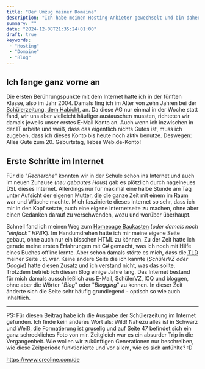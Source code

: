 ```yaml
---
title: "Der Umzug meiner Domaine"
description: "Ich habe meinen Hosting-Anbieter gewechselt und bin daher auch mit meiner Domaine umgezogen"
summary: ""
date: "2024-12-08T21:35:24+01:00"
draft: true
keywords:
 - "Hosting"
 - "Domaine"
 - "Blog"
---
```


## Ich fange ganz vorne an
Die ersten Berührungspunkte mit dem Internet hatte ich in der fünften Klasse, also im Jahr 2004. Damals fing ich im Alter von zehn Jahren bei der [Schülerzeitung, dem Habicht](https://www.calameo.com/read/0015456597b3022087891), an. Da diese AG nur einmal in der Woche statt fand, wir uns aber vielleicht häufiger austauschen mussten, richteten wir damals jeweils unser erstes E-Mail Konto an. Auch wenn ich inzwischen in der IT arbeite und weiß, dass das eigentlich nichts Gutes ist, muss ich zugeben, dass ich dieses Konto bis heute noch aktiv benutze. Deswegen: Alles Gute zum 20. Geburtstag, liebes Web.de-Konto!

## Erste Schritte im Internet
Für die "_Recherche_" konnten wir in der Schule schon ins Internet und auch im neuen Zuhause (_neu gebautes Haus_) gab es plötzlich durch nagelneues DSL dieses Internet. Allerdings nur für maximal eine halbe Stunde am Tag unter Aufsicht der eigenen Mutter, die die ganze Zeit mit einem im Raum war und Wäsche machte. Mich faszinierte dieses Internet so sehr, dass ich mir in den Kopf setzte, auch eine eigene Internetseite zu machen, ohne aber einen Gedanken darauf zu verschwenden, wozu und worüber überhaupt.

Schnell fand ich meinen Weg zum [Homepage Baukasten](https://www.homepage-baukasten.de/) (_oder damals noch "einfach" HPBK_). Im Handumdrehen hatte ich mir meine eigene Seite gebaut, ohne auch nur ein bisschen HTML zu können. Zu der Zeit hatte ich gerade meine ersten Erfahrungen mit C# gemacht, was ich noch mit Hilfe eines Buches offline lernte. Aber schon damals störte es mich, dass die <abbr title="Top level domain">TLD</abbr> meiner Seite `.tl` war. Keine andere Seite die ich kannte (_SchülerVZ oder Google_) hatte diesen Zusatz und ich verstand nicht, was das sollte. Trotzdem betrieb ich diesen Blog einige Jahre lang. Das Internet bestand für mich damals ausschließlich aus E-Mail, SchülerVZ, ICQ und bloggen, ohne aber die Wörter "_Blog_" oder "_Blogging_" zu kennen. In dieser Zeit änderte sich die Seite sehr häufig grundlegend - optisch so wie auch inhaltlich.




---
PS: Für diesen Beitrag habe ich die Ausgabe der Schülerzeitung im Internet gefunden. Ich finde kein anderes Wort als: Wild! Nahezu alles ist in Schwarz und Weiß, die Formatierung ist gruselig und auf Seite 47 befindet sich ein ganz schreckliches Foto von mir. Zeitgleich war es ein absurder Trip in die Vergangenheit. Wie wollen wir zukünftigen Generationen nur beschreiben, wie diese Zeitperiode funktionierte und vor allem, wie es sich anfühlte? :D

https://www.creoline.com/de
